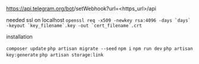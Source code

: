 https://api.telegram.org/bot<token>/setWebhook?url=<https_url>/api

needed ssl
on localhost
```openssl req -x509 -newkey rsa:4096 -days `days` -keyout `key_filename`.key -out `cert_filename`.crt```


installation

```composer update```
```php artisan migrate --seed```
```npm i```
```npm run dev```
```php artisan key:generate```
```php artisan storage:link```
